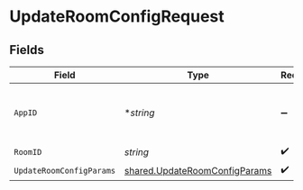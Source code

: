 # UpdateRoomConfigRequest


## Fields

| Field                                                                          | Type                                                                           | Required                                                                       | Description                                                                    | Example                                                                        |
| ------------------------------------------------------------------------------ | ------------------------------------------------------------------------------ | ------------------------------------------------------------------------------ | ------------------------------------------------------------------------------ | ------------------------------------------------------------------------------ |
| `AppID`                                                                        | **string*                                                                      | :heavy_minus_sign:                                                             | N/A                                                                            | app-af469a92-5b45-4565-b3c4-b79878de67d2                                       |
| `RoomID`                                                                       | *string*                                                                       | :heavy_check_mark:                                                             | N/A                                                                            | 2swovpy1fnunu                                                                  |
| `UpdateRoomConfigParams`                                                       | [shared.UpdateRoomConfigParams](../../models/shared/updateroomconfigparams.md) | :heavy_check_mark:                                                             | N/A                                                                            |                                                                                |
